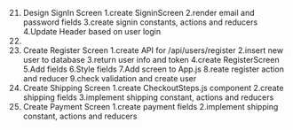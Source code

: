 21. Design SignIn Screen
    1.create SigninScreen
    2.render email and password fields
    3.create signin constants, actions and reducers
    4.Update Header based on user login
22.
23. Create Register Screen
    1.create API for /api/users/register
    2.insert new user to database
    3.return user info and token
    4.create RegisterScreen
    5.Add fields
    6.Style fields
    7.Add screen to App.js
    8.reate register action and reducer
    9.check validation and create user
24. Create Shipping Screen
    1.create CheckoutSteps.js component
    2.create shipping fields
    3.implement shipping constant, actions and reducers
25. Create Payment Screen
    1.create payment fields
    2.implement shipping constant, actions and reducers
